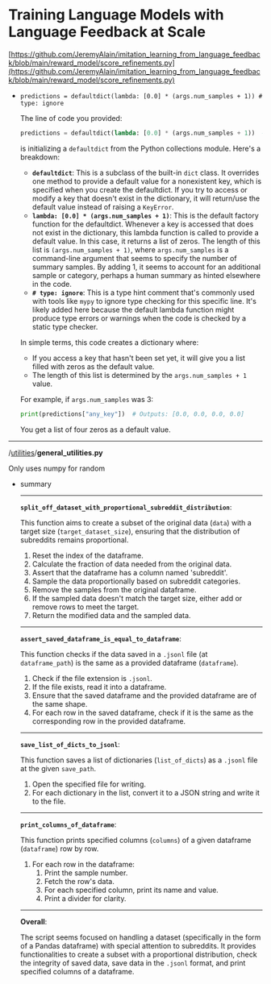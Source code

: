 # Training Language Models with Language Feedback at Scale

[https://github.com/JeremyAlain/imitation_learning_from_language_feedback/blob/main/reward_model/score_refinements.py](https://github.com/JeremyAlain/imitation_learning_from_language_feedback/blob/main/reward_model/score_refinements.py)

- `predictions = defaultdict(lambda: [0.0] * (args.num_samples + 1)) # type: ignore`
    
    The line of code you provided:
    
    ```python
    predictions = defaultdict(lambda: [0.0] * (args.num_samples + 1))  # type: ignore
    
    ```
    
    is initializing a `defaultdict` from the Python collections module. Here's a breakdown:
    
    - **`defaultdict`**: This is a subclass of the built-in `dict` class. It overrides one method to provide a default value for a nonexistent key, which is specified when you create the defaultdict. If you try to access or modify a key that doesn't exist in the dictionary, it will return/use the default value instead of raising a `KeyError`.
    - **`lambda: [0.0] * (args.num_samples + 1)`**: This is the default factory function for the defaultdict. Whenever a key is accessed that does not exist in the dictionary, this lambda function is called to provide a default value. In this case, it returns a list of zeros. The length of this list is `(args.num_samples + 1)`, where `args.num_samples` is a command-line argument that seems to specify the number of summary samples. By adding 1, it seems to account for an additional sample or category, perhaps a human summary as hinted elsewhere in the code.
    - **`# type: ignore`**: This is a type hint comment that's commonly used with tools like `mypy` to ignore type checking for this specific line. It's likely added here because the default lambda function might produce type errors or warnings when the code is checked by a static type checker.
    
    In simple terms, this code creates a dictionary where:
    
    - If you access a key that hasn't been set yet, it will give you a list filled with zeros as the default value.
    - The length of this list is determined by the `args.num_samples + 1` value.
    
    For example, if `args.num_samples` was 3:
    
    ```python
    print(predictions["any_key"])  # Outputs: [0.0, 0.0, 0.0, 0.0]
    
    ```
    
    You get a list of four zeros as a default value.
    

---

 /[utilities](https://github.com/JeremyAlain/imitation_learning_from_language_feedback/tree/main/utilities)/****general_utilities.py****

Only uses numpy for random

- summary
    
    ---
    
    **`split_off_dataset_with_proportional_subreddit_distribution`**:
    
    This function aims to create a subset of the original data (`data`) with a target size (`target_dataset_size`), ensuring that the distribution of subreddits remains proportional.
    
    1. Reset the index of the dataframe.
    2. Calculate the fraction of data needed from the original data.
    3. Assert that the dataframe has a column named 'subreddit'.
    4. Sample the data proportionally based on subreddit categories.
    5. Remove the samples from the original dataframe.
    6. If the sampled data doesn't match the target size, either add or remove rows to meet the target.
    7. Return the modified data and the sampled data.
    
    ---
    
    **`assert_saved_dataframe_is_equal_to_dataframe`**:
    
    This function checks if the data saved in a `.jsonl` file (at `dataframe_path`) is the same as a provided dataframe (`dataframe`).
    
    1. Check if the file extension is `.jsonl`.
    2. If the file exists, read it into a dataframe.
    3. Ensure that the saved dataframe and the provided dataframe are of the same shape.
    4. For each row in the saved dataframe, check if it is the same as the corresponding row in the provided dataframe.
    
    ---
    
    **`save_list_of_dicts_to_jsonl`**:
    
    This function saves a list of dictionaries (`list_of_dicts`) as a `.jsonl` file at the given `save_path`.
    
    1. Open the specified file for writing.
    2. For each dictionary in the list, convert it to a JSON string and write it to the file.
    
    ---
    
    **`print_columns_of_dataframe`**:
    
    This function prints specified columns (`columns`) of a given dataframe (`dataframe`) row by row.
    
    1. For each row in the dataframe:
        1. Print the sample number.
        2. Fetch the row's data.
        3. For each specified column, print its name and value.
        4. Print a divider for clarity.
    
    ---
    
    **Overall**:
    
    The script seems focused on handling a dataset (specifically in the form of a Pandas dataframe) with special attention to subreddits. It provides functionalities to create a subset with a proportional distribution, check the integrity of saved data, save data in the `.jsonl` format, and print specified columns of a dataframe.